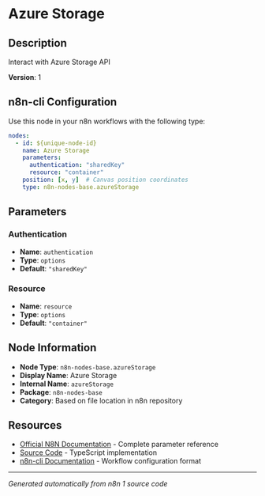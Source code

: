 # Azure Storage

## Description

Interact with Azure Storage API

**Version**: 1

## n8n-cli Configuration

Use this node in your n8n workflows with the following type:

```yaml
nodes:
  - id: ${unique-node-id}
    name: Azure Storage
    parameters:
      authentication: "sharedKey"
      resource: "container"
    position: [x, y]  # Canvas position coordinates
    type: n8n-nodes-base.azureStorage
```

## Parameters

### Authentication

- **Name**: `authentication`
- **Type**: `options`
- **Default**: `"sharedKey"`

### Resource

- **Name**: `resource`
- **Type**: `options`
- **Default**: `"container"`


## Node Information

- **Node Type**: `n8n-nodes-base.azureStorage`
- **Display Name**: Azure Storage
- **Internal Name**: `azureStorage`
- **Package**: `n8n-nodes-base`
- **Category**: Based on file location in n8n repository

## Resources

- [Official N8N Documentation](https://docs.n8n.io/integrations/builtin/app-nodes/n8n-nodes-base.azurestorage/) - Complete parameter reference
- [Source Code](https://github.com/n8n-io/n8n/blob/master/packages/nodes-base/nodes/Microsoft/Storage/AzureStorage.node.ts) - TypeScript implementation
- [n8n-cli Documentation](https://github.com/edenreich/n8n-cli) - Workflow configuration format

---
*Generated automatically from n8n 1 source code*
